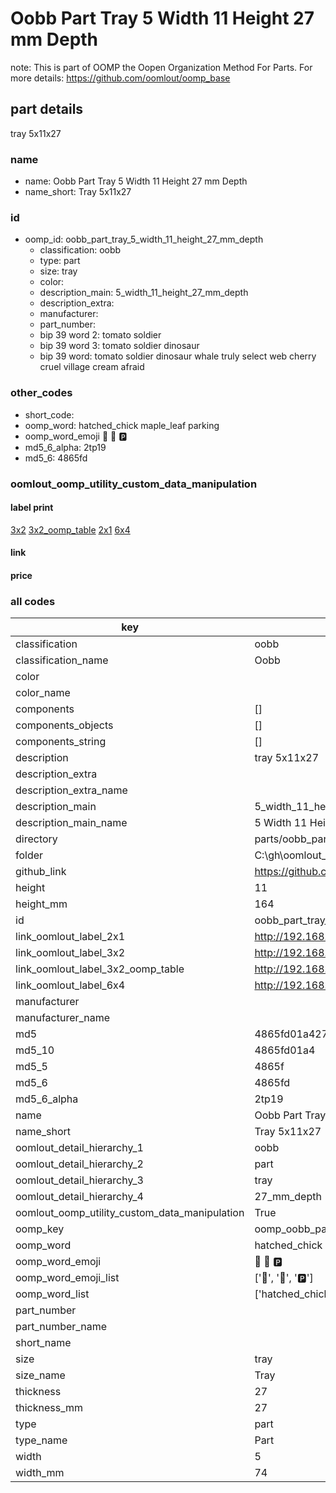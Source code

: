 # Oobb Part Tray 5 Width 11 Height 27 mm Depth  

note: This is part of OOMP the Oopen Organization Method For Parts. For more details: https://github.com/oomlout/oomp_base

##  part details
  



tray 5x11x27



### name
* name: Oobb Part Tray 5 Width 11 Height 27 mm Depth
* name_short: Tray 5x11x27 
### id
* oomp_id: oobb_part_tray_5_width_11_height_27_mm_depth
  * classification: oobb
  * type: part
  * size: tray
  * color: 
  * description_main: 5_width_11_height_27_mm_depth
  * description_extra: 
  * manufacturer: 
  * part_number: 
  * bip 39 word 2: tomato soldier
  * bip 39 word 3: tomato soldier dinosaur
  * bip 39 word: tomato soldier dinosaur whale truly select web cherry cruel village cream afraid

### other_codes
* short_code: 
* oomp_word: hatched_chick maple_leaf parking
* oomp_word_emoji :hatched_chick: :maple_leaf: :parking:
* md5_6_alpha: 2tp19
* md5_6: 4865fd






### oomlout_oomp_utility_custom_data_manipulation
#### label print
[3x2](http://192.168.1.245:1112/?label=oomp%202tp19)
[3x2_oomp_table](http://192.168.1.108:1112/?label=oomp%202tp19)
[2x1](http://192.168.1.242:1112/?label=oomp%202tp19)
[6x4](http://192.168.1.55:1112/?label=oomp%202tp19)    

#### link

                              

#### price







### all codes 
| key | value |  
| --- | --- |  
| classification | oobb |  
| classification_name | Oobb |  
| color |  |  
| color_name |  |  
| components | [] |  
| components_objects | [] |  
| components_string | [] |  
| description | tray 5x11x27 |  
| description_extra |  |  
| description_extra_name |  |  
| description_main | 5_width_11_height_27_mm_depth |  
| description_main_name | 5 Width 11 Height 27 mm Depth |  
| directory | parts/oobb_part_tray_5_width_11_height_27_mm_depth |  
| folder | C:\gh\oomlout_oobb_version_4_generated_parts\parts\oobb_part_tray_5_width_11_height_27_mm_depth |  
| github_link | https://github.com/oomlout/oomlout_oomp_part_src/tree/main/parts/oobb_part_tray_5_width_11_height_27_mm_depth |  
| height | 11 |  
| height_mm | 164 |  
| id | oobb_part_tray_5_width_11_height_27_mm_depth |  
| link_oomlout_label_2x1 | http://192.168.1.242:1112/?label=oomp%202tp19 |  
| link_oomlout_label_3x2 | http://192.168.1.245:1112/?label=oomp%202tp19 |  
| link_oomlout_label_3x2_oomp_table | http://192.168.1.108:1112/?label=oomp%202tp19 |  
| link_oomlout_label_6x4 | http://192.168.1.55:1112/?label=oomp%202tp19 |  
| manufacturer |  |  
| manufacturer_name |  |  
| md5 | 4865fd01a4277f1b0d74bf9a7cf3a720 |  
| md5_10 | 4865fd01a4 |  
| md5_5 | 4865f |  
| md5_6 | 4865fd |  
| md5_6_alpha | 2tp19 |  
| name | Oobb Part Tray 5 Width 11 Height 27 mm Depth |  
| name_short | Tray 5x11x27  |  
| oomlout_detail_hierarchy_1 | oobb |  
| oomlout_detail_hierarchy_2 | part |  
| oomlout_detail_hierarchy_3 | tray |  
| oomlout_detail_hierarchy_4 | 27_mm_depth |  
| oomlout_oomp_utility_custom_data_manipulation | True |  
| oomp_key | oomp_oobb_part_tray_5_width_11_height_27_mm_depth |  
| oomp_word | hatched_chick maple_leaf parking |  
| oomp_word_emoji | :hatched_chick: :maple_leaf: :parking: |  
| oomp_word_emoji_list | [':hatched_chick:', ':maple_leaf:', ':parking:'] |  
| oomp_word_list | ['hatched_chick', 'maple_leaf', 'parking'] |  
| part_number |  |  
| part_number_name |  |  
| short_name |  |  
| size | tray |  
| size_name | Tray |  
| thickness | 27 |  
| thickness_mm | 27 |  
| type | part |  
| type_name | Part |  
| width | 5 |  
| width_mm | 74 |  
